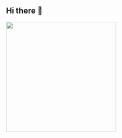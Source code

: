 ## Hi there 👋

<img src="https://tenor.com/view/yeat-x-car-yeat-yeat-car-yeat-2093-2093-bell-gif-3587715682289815082" width="300"/>

